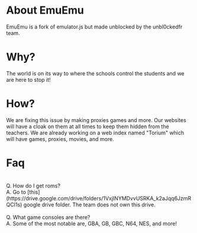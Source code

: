 # About EmuEmu
EmuEmu is a fork of emulator.js but made unblocked by the unbl0ckedfr team.
# Why?
The world is on its way to where the schools control the students and we are here to stop it!
# How?
We are fixing this issue by making proxies games and more. Our websites will have a cloak on them at all times to keep them hidden from the teachers. We are already working on a web index named "Torium" which will have games, proxies, movies, and more.
# Faq
<br>
  Q. How do I get roms?
    <br>A. Go to [this](https://drive.google.com/drive/folders/1VxjINYMDvvUSRKA_k2aJqq6JzmRQCI1s) google drive folder. The team does not own this drive.
<br><br>  
  Q. What game consoles are there?
    <br>A. Some of the most notable are, GBA, GB, GBC, N64, NES, and more!

